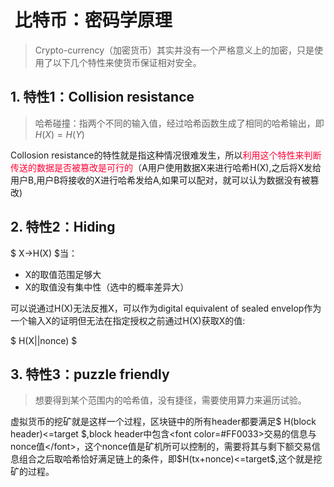 #  比特币：密码学原理

>  Crypto-currency（加密货币）其实并没有一个严格意义上的加密，只是使用了以下几个特性来使货币保证相对安全。

## 1. 特性1：Collision resistance

> 哈希碰撞：指两个不同的输入值，经过哈希函数生成了相同的哈希输出，即$H(X)=H(Y)$

Collosion resistance的特性就是指这种情况很难发生，所以<font color=#FF0033>利用这个特性来判断传送的数据是否被篡改是可行的</font>（A用户使用数据X来进行哈希H(X),之后将X发给用户B,用户B将接收的X进行哈希发给A,如果可以配对，就可以认为数据没有被篡改)

## 2. 特性2：Hiding

$ X->H(X) $当：

- X的取值范围足够大
- X的取值没有集中性（选中的概率差异大）

可以说通过H(X)无法反推X，可以作为digital equivalent of sealed envelop作为一个输入X的证明但无法在指定授权之前通过H(X)获取X的值:

$ H(X||nonce) $

## 3. 特性3：puzzle friendly

> 想要得到某个范围内的哈希值，没有捷径，需要使用算力来遍历试验。

虚拟货币的挖矿就是这样一个过程，区块链中的所有header都要满足$ H(block header)<=target $,block header中包含<font color=#FF0033>交易的信息与nonce值</font>，这个nonce值是矿机所可以控制的，需要将其与剩下额交易信息组合之后取哈希恰好满足链上的条件，即$H(tx+nonce)<=target​$,这个就是挖矿的过程。